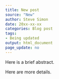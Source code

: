 ```yaml
---
title: New post
source: "New"
author: Steve Simon
date: 20xx-xx-xx
categories: Blog post
tags:
- Being updated
output: html_document
page_update: no
---
```


Here is a brief abstract.

<!---more--->

Here are more details.